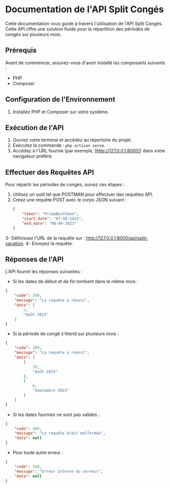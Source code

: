# Documentation de l'API Split Congés

Cette documentation vous guide à travers l'utilisation de l'API Split Congés. Cette API offre une solution fluide pour la répartition des périodes de congés sur plusieurs mois.

## Prérequis

Avant de commencer, assurez-vous d'avoir installé les composants suivants :
- PHP
- Composer

## Configuration de l'Environnement

1. Installez PHP et Composer sur votre système.

## Exécution de l'API

1. Ouvrez votre terminal et accédez au répertoire du projet.
2. Exécutez la commande : `php artisan serve`.
3. Accédez à l'URL fournie (par exemple, [http://127.0.0.1:8000]) dans votre navigateur préféré.

## Effectuer des Requêtes API

Pour répartir les périodes de congés, suivez ces étapes :

1. Utilisez un outil tel que POSTMAN pour effectuer des requêtes API.
2. Créez une requête POST avec le corps JSON suivant :
   ```json
   {
       "token": "PrimoBoxToken",
       "start_date": "07-08-2023",
       "end_date": "08-09-2023"
   }
   ```
3- Définissez l'URL de la requête sur : http://127.0.0.1:8000/api/split-vacation.
4- Envoyez la requête.

## Réponses de l'API

L'API fournit les réponses suivantes :

- Si les dates de début et de fin tombent dans le même mois :
```json
{
    "code": 200,
    "message": "La requête a réussi",
    "data": [
        2,
        "Août 2023"
    ]
}
```

- Si la période de congé s'étend sur plusieurs mois :
```json
{
    "code": 200,
    "message": "La requête a réussi",
    "data": [
        [
            19,
            "Août 2023"
        ],
        [
            6,
            "Septembre 2023"
        ]
    ]
}
```
- Si les dates fournies ne sont pas valides :
```json
{
    "code": 400,
    "message": "La requête était malformée",
    "data": null
}
```
- Pour toute autre erreur :
```json
{
    "code": 500,
    "message": "Erreur interne du serveur",
    "data": null
}
```